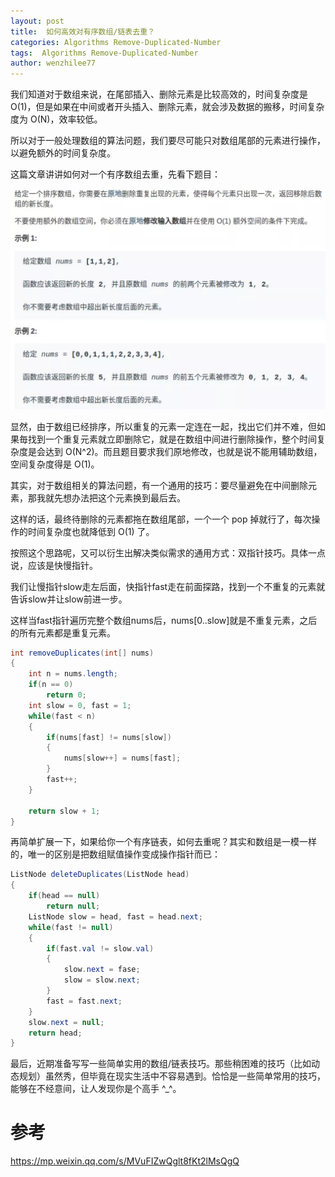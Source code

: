 ```yaml
---
layout: post
title:  如何高效对有序数组/链表去重？
categories: Algorithms Remove-Duplicated-Number
tags:  Algorithms Remove-Duplicated-Number
author: wenzhilee77
---
```


我们知道对于数组来说，在尾部插入、删除元素是比较高效的，时间复杂度是 O(1)，但是如果在中间或者开头插入、删除元素，就会涉及数据的搬移，时间复杂度为 O(N)，效率较低。

所以对于一般处理数组的算法问题，我们要尽可能只对数组尾部的元素进行操作，以避免额外的时间复杂度。

这篇文章讲讲如何对一个有序数组去重，先看下题目：

![](/images/duplicated/image1.jpg)

显然，由于数组已经排序，所以重复的元素一定连在一起，找出它们并不难，但如果毎找到一个重复元素就立即删除它，就是在数组中间进行删除操作，整个时间复杂度是会达到 O(N^2)。而且题目要求我们原地修改，也就是说不能用辅助数组，空间复杂度得是 O(1)。

其实，对于数组相关的算法问题，有一个通用的技巧：要尽量避免在中间删除元素，那我就先想办法把这个元素换到最后去。

这样的话，最终待删除的元素都拖在数组尾部，一个一个 pop 掉就行了，每次操作的时间复杂度也就降低到 O(1) 了。

按照这个思路呢，又可以衍生出解决类似需求的通用方式：双指针技巧。具体一点说，应该是快慢指针。

我们让慢指针slow走左后面，快指针fast走在前面探路，找到一个不重复的元素就告诉slow并让slow前进一步。

这样当fast指针遍历完整个数组nums后，nums[0..slow]就是不重复元素，之后的所有元素都是重复元素。

```java
int removeDuplicates(int[] nums)
{
	int n = nums.length;
	if(n == 0)
		return 0;
	int slow = 0, fast = 1;
	while(fast < n)
	{
		if(nums[fast] != nums[slow])
		{
			nums[slow++] = nums[fast];
		}
		fast++;
	}

	return slow + 1;
}
```

再简单扩展一下，如果给你一个有序链表，如何去重呢？其实和数组是一模一样的，唯一的区别是把数组赋值操作变成操作指针而已：

```java
ListNode deleteDuplicates(ListNode head)
{
	if(head == null)
		return null;
	ListNode slow = head, fast = head.next;
	while(fast != null)
	{
		if(fast.val != slow.val)
		{
			slow.next = fase;
			slow = slow.next;
		}
		fast = fast.next;
	}
	slow.next = null;
	return head;
}
```

最后，近期准备写写一些简单实用的数组/链表技巧。那些稍困难的技巧（比如动态规划）虽然秀，但毕竟在现实生活中不容易遇到。恰恰是一些简单常用的技巧，能够在不经意间，让人发现你是个高手 ^_^。

# 参考

https://mp.weixin.qq.com/s/MVuFIZwQglt8fKt2lMsQgQ